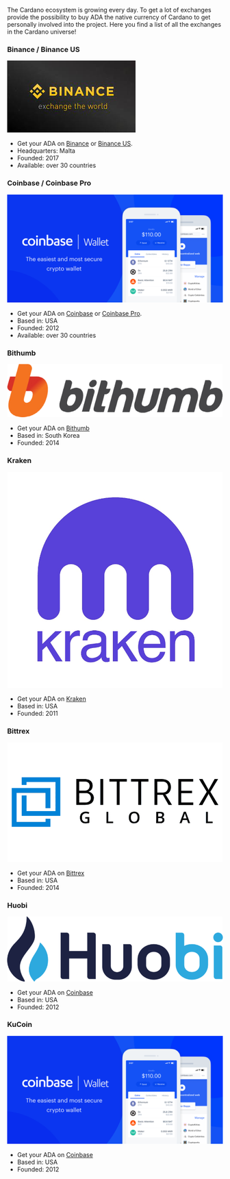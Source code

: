 The Cardano ecosystem is growing every day. To get a lot of exchanges provide the possibility to buy ADA the native currency of Cardano to get personally involved into the project. Here you find a list of all the exchanges in the Cardano universe!

### Binance / Binance US
![Logo Binance](/projects/exchanges-wallets/Logo-Binance.jpg)
* Get your ADA on <a href="https://www.binance.com/" target="_blank">Binance</a> or <a href="https://www.binance.us/" target="_blank">Binance US</a>.
* Headquarters: Malta
* Founded: 2017
* Available: over 30 countries

### Coinbase / Coinbase Pro
![Logo Coinbase](/projects/exchanges-wallets/Logo-Coinbase.png)
* Get your ADA on <a href="https:www.coinbase.com/" target="_blank">Coinbase</a> or <a href="https://pro.coinbase.com/" target="_blank">Coinbase Pro</a>.
* Based in: USA
* Founded: 2012
* Available: over 30 countries

### Bithumb 
![Logo Bithumb](/projects/exchanges-wallets/Logo-Bithumb.png)
* Get your ADA on <a href="https://en.bithumb.com/" target="_blank">Bithumb</a>
* Based in: South Korea
* Founded: 2014

### Kraken 
![Logo Kraken](/projects/exchanges-wallets/Logo-Kraken.jpg)
* Get your ADA on <a href="https://www.kraken.com/" target="_blank">Kraken</a>
* Based in: USA
* Founded: 2011

### Bittrex 
![Logo Bittrex](/projects/exchanges-wallets/Logo-Bittrex.png)
* Get your ADA on <a href="https://global.bittrex.com/" target="_blank">Bittrex</a>
* Based in: USA
* Founded: 2014

### Huobi 
![Logo Huobi](/projects/exchanges-wallets/Logo-Huobi.png)
* Get your ADA on <a href="https:www.coinbase.com/" target="_blank">Coinbase</a>
* Based in: USA
* Founded: 2012

### KuCoin 
![Logo KuCoin](/projects/exchanges-wallets/logo-coinbase.png)
* Get your ADA on <a href="https:www.coinbase.com/" target="_blank">Coinbase</a>
* Based in: USA
* Founded: 2012





